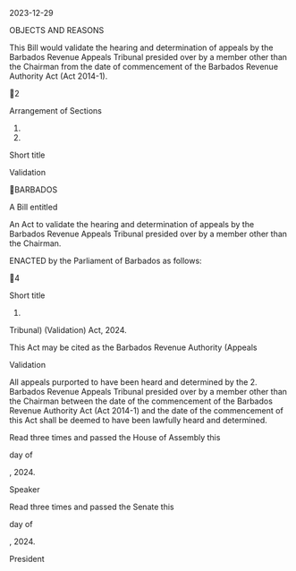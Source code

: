 2023-12-29

OBJECTS AND REASONS

This  Bill  would  validate  the  hearing  and  determination  of  appeals  by  the
Barbados Revenue Appeals Tribunal presided over by a member other than the
Chairman from the date of commencement of the Barbados Revenue Authority
Act (Act 2014-1).

2

Arrangement of Sections

1.

2.

Short title

Validation

BARBADOS

A Bill entitled

An Act to validate the hearing and determination of appeals by the Barbados
Revenue  Appeals  Tribunal  presided  over  by  a  member  other  than  the
Chairman.

ENACTED by the Parliament of Barbados as follows:

4

Short title

1.
Tribunal) (Validation) Act, 2024.

This Act may be cited as the Barbados Revenue Authority (Appeals

Validation

All  appeals  purported  to  have  been  heard  and  determined  by  the
2.
Barbados Revenue Appeals Tribunal presided over by a member other than the
Chairman  between  the  date  of  the  commencement  of  the  Barbados  Revenue
Authority Act (Act 2014-1) and the date of the commencement of this Act shall
be deemed to have been lawfully heard and determined.

Read three times and passed the House of Assembly this

day of

, 2024.

Speaker

Read three times and passed the Senate this

day of

, 2024.

President

